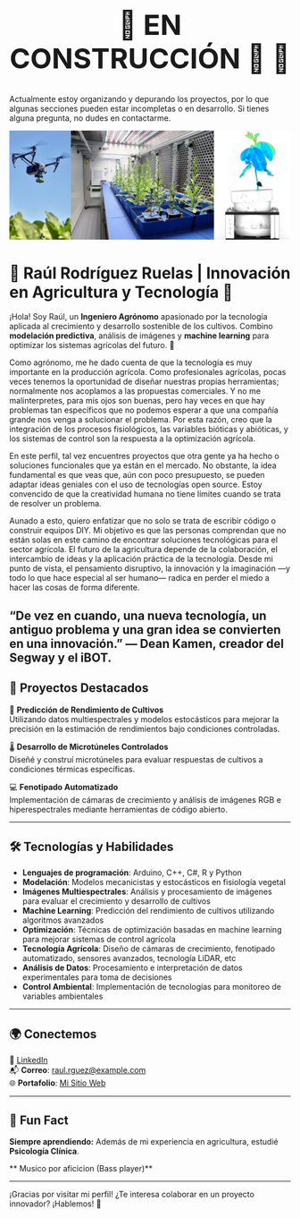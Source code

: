 <div align="center">

  <h1 style="font-size: 50px;">🚧 EN CONSTRUCCIÓN 👋 🚧</h1>

</div>

Actualmente estoy organizando y depurando los proyectos, por lo que algunas secciones pueden estar incompletas o en desarrollo. Si tienes alguna pregunta, no dudes en contactarme.  

![bannerGrande](https://github.com/Rodriguez-Ruelas/Rodriguez-Ruelas/blob/main/Imagenes_README/bannerGrande.png)

# 🌱 Raúl Rodríguez Ruelas | Innovación en Agricultura y Tecnología 🚀

¡Hola! Soy Raúl, un **Ingeniero Agrónomo** apasionado por la tecnología aplicada al crecimiento y desarrollo sostenible de los cultivos. Combino **modelación predictiva**, análisis de imágenes y **machine learning** para optimizar los sistemas agrícolas del futuro. 🍃

Como agrónomo, me he dado cuenta de que la tecnología es muy importante en la producción agrícola. Como profesionales agrícolas, pocas veces tenemos la oportunidad de diseñar nuestras propias herramientas; normalmente nos acoplamos a las propuestas comerciales. Y no me malinterpretes, para mis ojos son buenas, pero hay veces en que hay problemas tan específicos que no podemos esperar a que una compañía grande nos venga a solucionar el problema. Por esta razón, creo que la integración de los procesos fisiológicos, las variables bióticas y abióticas, y los sistemas de control son la respuesta a la optimización agrícola.

En este perfil, tal vez encuentres proyectos que otra gente ya ha hecho o soluciones funcionales que ya están en el mercado. No obstante, la idea fundamental es que veas que, aún con poco presupuesto, se pueden adaptar ideas geniales con el uso de tecnologías open source. Estoy convencido de que la creatividad humana no tiene límites cuando se trata de resolver un problema.

Aunado a esto, quiero enfatizar que no solo se trata de escribir código o construir equipos DIY. Mi objetivo es que las personas comprendan que no están solas en este camino de encontrar soluciones tecnológicas para el sector agrícola. El futuro de la agricultura depende de la colaboración, el intercambio de ideas y la aplicación práctica de la tecnología. Desde mi punto de vista, el pensamiento disruptivo, la innovación y la imaginación —y todo lo que hace especial al ser humano— radica en perder el miedo a hacer las cosas de forma diferente.

“De vez en cuando, una nueva tecnología, un antiguo problema y una gran idea se convierten en una innovación.” — Dean Kamen, creador del Segway y el iBOT.
---

## 🚀 Proyectos Destacados

🔬 **Predicción de Rendimiento de Cultivos**  
Utilizando datos multiespectrales y modelos estocásticos para mejorar la precisión en la estimación de rendimientos bajo condiciones controladas.

🌡️ **Desarrollo de Microtúneles Controlados**  
Diseñé y construí microtúneles para evaluar respuestas de cultivos a condiciones térmicas específicas.

💻 **Fenotipado Automatizado**  
Implementación de cámaras de crecimiento y análisis de imágenes RGB e hiperespectrales mediante herramientas de código abierto.

---

## 🛠️ Tecnologías y Habilidades

- **Lenguajes de programación**: Arduino, C++, C#, R y Python  
- **Modelación**: Modelos mecanicistas y estocásticos en fisiología vegetal  
- **Imágenes Multiespectrales**: Análisis y procesamiento de imágenes para evaluar el crecimiento y desarrollo de cultivos  
- **Machine Learning**: Predicción del rendimiento de cultivos utilizando algoritmos avanzados  
- **Optimización**: Técnicas de optimización basadas en machine learning para mejorar sistemas de control agrícola  
- **Tecnología Agrícola**: Diseño de cámaras de crecimiento, fenotipado automatizado, sensores avanzados, tecnología LiDAR, etc
- **Análisis de Datos**: Procesamiento e interpretación de datos experimentales para toma de decisiones  
- **Control Ambiental**: Implementación de tecnologías para monitoreo de variables ambientales 

---

<!--
## 📊 Estadísticas de GitHub

![Raúl's GitHub Stats](https://github-readme-stats.vercel.app/api?username=Rodriguez-Ruelas&show_icons=true&theme=radical)  
![Lenguajes Más Usados](https://github-readme-stats.vercel.app/api/top-langs/?username=Rodriguez-Ruelas&layout=compact&theme=radical)

---
-->


## 🌍 Conectemos

💼 [LinkedIn](https://www.linkedin.com/in/raul-rodriguez-ruelas-20634a171)  
📬 **Correo**: raul.rguez@example.com  
🌐 **Portafolio**: [Mi Sitio Web](#)  

---

## 🌟 Fun Fact

**Siempre aprendiendo:** Además de mi experiencia en agricultura, estudié **Psicología Clínica**.

** Musico por aficicion (Bass player)**

---

¡Gracias por visitar mi perfil! ¿Te interesa colaborar en un proyecto innovador? ¡Hablemos! 🚀


<!--
**Rodriguez-Ruelas/Rodriguez-Ruelas** is a ✨ _special_ ✨ repository because its `README.md` (this file) appears on your GitHub profile.

Here are some ideas to get you started:

- 🔭 I’m currently working on ...
- 🌱 I’m currently learning ...
- 👯 I’m looking to collaborate on ...
- 🤔 I’m looking for help with ...
- 💬 Ask me about ...
- 📫 How to reach me: ...
- 😄 Pronouns: ...
- ⚡ Fun fact: ...
-->
